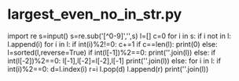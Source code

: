 # largest_even_no_in_str.py
import re
s=input()
s=re.sub('[^0-9]','',s)
l=[]
c=0
for i in s:
    if i not in l:
        l.append(i)
for i in l:
    if int(i)%2!=0:
        c+=1
if c==len(l):
    print(0)
else:
    l=sorted(l,reverse=True)
    if int(l[-1])%2==0:
        print(''.join(l))
    else:
        if int(l[-2])%2==0:
            l[-1],l[-2]=l[-2],l[-1]
            print(''.join(l))
        else:
            for i in l:
                if int(i)%2==0:
                    d=l.index(i)
                    r=i
                    l.pop(d)
                    l.append(r)
                    print(''.join(l))
                
    
